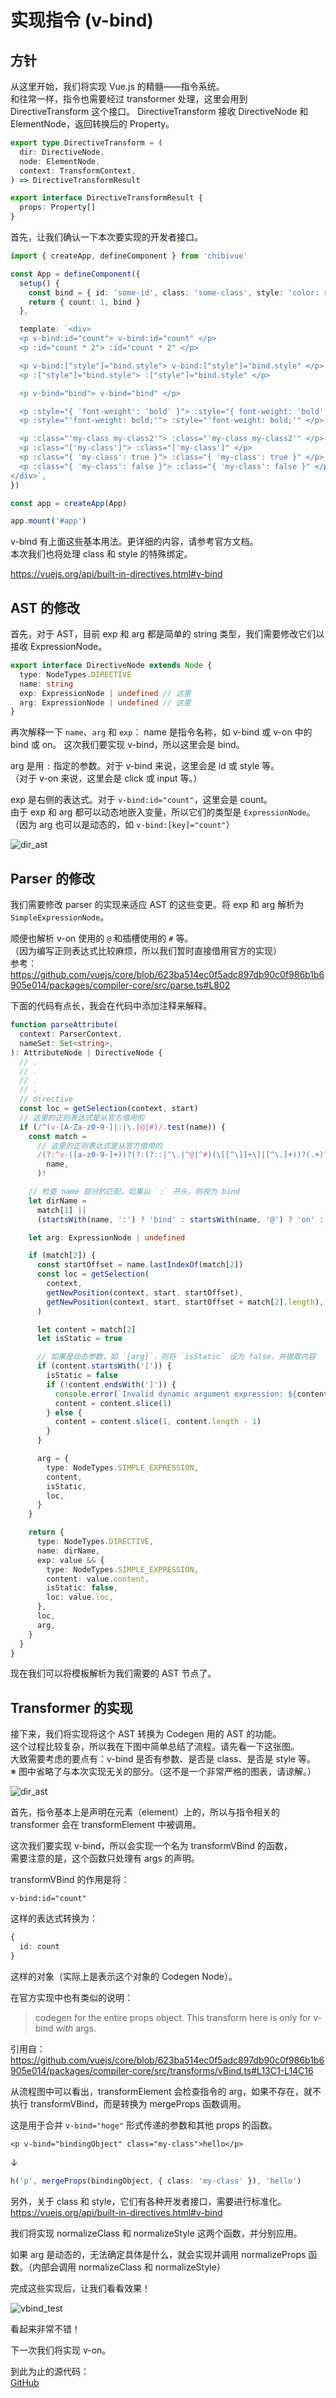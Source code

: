 # 实现指令 (v-bind)

## 方针

从这里开始，我们将实现 Vue.js 的精髓——指令系统。  
和往常一样，指令也需要经过 transformer 处理，这里会用到 DirectiveTransform 这个接口。
DirectiveTransform 接收 DirectiveNode 和 ElementNode，返回转换后的 Property。

```ts
export type DirectiveTransform = (
  dir: DirectiveNode,
  node: ElementNode,
  context: TransformContext,
) => DirectiveTransformResult

export interface DirectiveTransformResult {
  props: Property[]
}
```

首先，让我们确认一下本次要实现的开发者接口。

```ts
import { createApp, defineComponent } from 'chibivue'

const App = defineComponent({
  setup() {
    const bind = { id: 'some-id', class: 'some-class', style: 'color: red' }
    return { count: 1, bind }
  },

  template: `<div>
  <p v-bind:id="count"> v-bind:id="count" </p>
  <p :id="count * 2"> :id="count * 2" </p>

  <p v-bind:["style"]="bind.style"> v-bind:["style"]="bind.style" </p>
  <p :["style"]="bind.style"> :["style"]="bind.style" </p>

  <p v-bind="bind"> v-bind="bind" </p>

  <p :style="{ 'font-weight': 'bold' }"> :style="{ font-weight: 'bold' }" </p>
  <p :style="'font-weight: bold;'"> :style="'font-weight: bold;'" </p>

  <p :class="'my-class my-class2'"> :class="'my-class my-class2'" </p>
  <p :class="['my-class']"> :class="['my-class']" </p>
  <p :class="{ 'my-class': true }"> :class="{ 'my-class': true }" </p>
  <p :class="{ 'my-class': false }"> :class="{ 'my-class': false }" </p>
</div>`,
})

const app = createApp(App)

app.mount('#app')
```

v-bind 有上面这些基本用法。更详细的内容，请参考官方文档。  
本次我们也将处理 class 和 style 的特殊绑定。

https://vuejs.org/api/built-in-directives.html#v-bind

## AST 的修改

首先，对于 AST，目前 exp 和 arg 都是简单的 string 类型，我们需要修改它们以接收 ExpressionNode。

```ts
export interface DirectiveNode extends Node {
  type: NodeTypes.DIRECTIVE
  name: string
  exp: ExpressionNode | undefined // 这里
  arg: ExpressionNode | undefined // 这里
}
```

再次解释一下 `name`、`arg` 和 `exp`：
name 是指令名称，如 v-bind 或 v-on 中的 bind 或 on。
这次我们要实现 v-bind，所以这里会是 bind。

arg 是用 `:` 指定的参数。对于 v-bind 来说，这里会是 id 或 style 等。  
（对于 v-on 来说，这里会是 click 或 input 等。）

exp 是右侧的表达式。对于 `v-bind:id="count"`，这里会是 count。  
由于 exp 和 arg 都可以动态地嵌入变量，所以它们的类型是 `ExpressionNode`。  
（因为 arg 也可以是动态的，如 `v-bind:[key]="count"`）

![dir_ast](https://raw.githubusercontent.com/chibivue-land/chibivue/main/book/images/dir_ast.drawio.png)

## Parser 的修改

我们需要修改 parser 的实现来适应 AST 的这些变更。将 exp 和 arg 解析为 `SimpleExpressionNode`。

顺便也解析 v-on 使用的 `@` 和插槽使用的 `#` 等。  
（因为编写正则表达式比较麻烦，所以我们暂时直接借用官方的实现）  
参考：https://github.com/vuejs/core/blob/623ba514ec0f5adc897db90c0f986b1b6905e014/packages/compiler-core/src/parse.ts#L802

下面的代码有点长，我会在代码中添加注释来解释。

```ts
function parseAttribute(
  context: ParserContext,
  nameSet: Set<string>,
): AttributeNode | DirectiveNode {
  // .
  // .
  // .
  // .
  // directive
  const loc = getSelection(context, start)
  // 这里的正则表达式是从官方借用的
  if (/^(v-[A-Za-z0-9-]|:|\.|@|#)/.test(name)) {
    const match =
      // 这里的正则表达式是从官方借用的
      /(?:^v-([a-z0-9-]+))?(?:(?::|^\.|^@|^#)(\[[^\]]+\]|[^\.]+))?(.+)?$/i.exec(
        name,
      )!

    // 检查 name 部分的匹配，如果以 `:` 开头，则视为 bind
    let dirName =
      match[1] ||
      (startsWith(name, ':') ? 'bind' : startsWith(name, '@') ? 'on' : '')

    let arg: ExpressionNode | undefined

    if (match[2]) {
      const startOffset = name.lastIndexOf(match[2])
      const loc = getSelection(
        context,
        getNewPosition(context, start, startOffset),
        getNewPosition(context, start, startOffset + match[2].length),
      )

      let content = match[2]
      let isStatic = true

      // 如果是动态参数，如 `[arg]`，则将 `isStatic` 设为 false，并提取内容
      if (content.startsWith('[')) {
        isStatic = false
        if (!content.endsWith(']')) {
          console.error(`Invalid dynamic argument expression: ${content}`)
          content = content.slice(1)
        } else {
          content = content.slice(1, content.length - 1)
        }
      }

      arg = {
        type: NodeTypes.SIMPLE_EXPRESSION,
        content,
        isStatic,
        loc,
      }
    }

    return {
      type: NodeTypes.DIRECTIVE,
      name: dirName,
      exp: value && {
        type: NodeTypes.SIMPLE_EXPRESSION,
        content: value.content,
        isStatic: false,
        loc: value.loc,
      },
      loc,
      arg,
    }
  }
}
```

现在我们可以将模板解析为我们需要的 AST 节点了。

## Transformer 的实现

接下来，我们将实现将这个 AST 转换为 Codegen 用的 AST 的功能。  
这个过程比较复杂，所以我在下图中简单总结了流程。请先看一下这张图。  
大致需要考虑的要点有：v-bind 是否有参数、是否是 class、是否是 style 等。  
※ 图中省略了与本次实现无关的部分。（这不是一个非常严格的图表，请谅解。）

![dir_ast](https://raw.githubusercontent.com/chibivue-land/chibivue/main/book/images/transform_vbind.drawio.png)

首先，指令基本上是声明在元素（element）上的，所以与指令相关的 transformer 会在 transformElement 中被调用。

这次我们要实现 v-bind，所以会实现一个名为 transformVBind 的函数，  
需要注意的是，这个函数只处理有 args 的声明。

transformVBind 的作用是将：

```
v-bind:id="count"
```

这样的表达式转换为：

```ts
{
  id: count
}
```

这样的对象（实际上是表示这个对象的 Codegen Node）。

在官方实现中也有类似的说明：

> codegen for the entire props object. This transform here is only for v-bind _with_ args.

引用自：https://github.com/vuejs/core/blob/623ba514ec0f5adc897db90c0f986b1b6905e014/packages/compiler-core/src/transforms/vBind.ts#L13C1-L14C16

从流程图中可以看出，transformElement 会检查指令的 arg，如果不存在，就不执行 transformVBind，而是转换为 mergeProps 函数调用。

这是用于合并 `v-bind="hoge"` 形式传递的参数和其他 props 的函数。

```vue
<p v-bind="bindingObject" class="my-class">hello</p>
```

↓

```ts
h('p', mergeProps(bindingObject, { class: 'my-class' }), 'hello')
```

另外，关于 class 和 style，它们有各种开发者接口，需要进行标准化。  
https://vuejs.org/api/built-in-directives.html#v-bind

我们将实现 normalizeClass 和 normalizeStyle 这两个函数，并分别应用。

如果 arg 是动态的，无法确定具体是什么，就会实现并调用 normalizeProps 函数。（内部会调用 normalizeClass 和 normalizeStyle）

完成这些实现后，让我们看看效果！

![vbind_test](https://raw.githubusercontent.com/chibivue-land/chibivue/main/book/images/vbind_test.png)

看起来非常不错！

下一次我们将实现 v-on。

到此为止的源代码：  
[GitHub](https://github.com/chibivue-land/chibivue/tree/main/book/impls/50_basic_template_compiler/020_v_bind) 